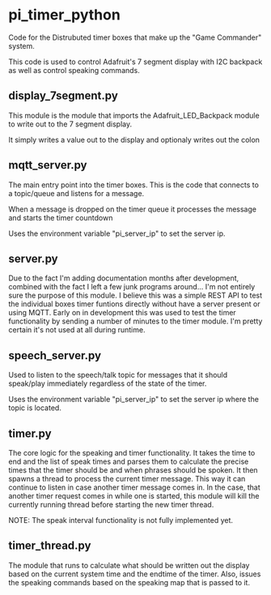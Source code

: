 # pi_timer_python

Code for the Distrubuted timer boxes that make up the "Game Commander" system.

This code is used to control Adafruit's 7 segment display with I2C backpack as well as control speaking commands.

## display_7segment.py

This module is the module that imports the Adafruit_LED_Backpack module to write out to the 7 segment display.

It simply writes a value out to the display and optionaly writes out the colon


## mqtt_server.py

The main entry point into the timer boxes.  This is the code that connects to a topic/queue and listens for a message.

When a message is dropped on the timer queue it processes the message and starts the timer countdown

Uses the environment variable "pi_server_ip" to set the server ip.

## server.py

Due to the fact I'm  adding documentation months after development, combined with the fact I left a few junk programs around... I'm not entirely sure the purpose of this module. I believe this was a simple REST API to test the individual boxes timer funtions directly without have a server present or using MQTT. Early on in development this was used to test the timer functionality by sending a number of minutes to the timer module.  I'm pretty certain it's not used at all during runtime.

## speech_server.py

Used to listen to the speech/talk topic for messages that it should speak/play immediately regardless of the state of the timer.

Uses the environment variable "pi_server_ip" to set the server ip where the topic is located.



## timer.py

The core logic for the speaking and timer functionality.  It takes the time to end and the list of speak times and parses them to calculate the precise times that the timer should be and when phrases should be spoken.  It then spawns a thread to process the current timer message.  This way it can continue to listen in case another timer message comes in.  In the case, that another timer request comes in while one is started, this module will kill the currently running thread before starting the new timer thread.

NOTE: The speak interval functionality is not fully implemented yet.


## timer_thread.py

The module that runs to calculate what should be written out the display based on the current system time and the endtime of the timer.  Also, issues the speaking commands based on the speaking map that is passed to it.



